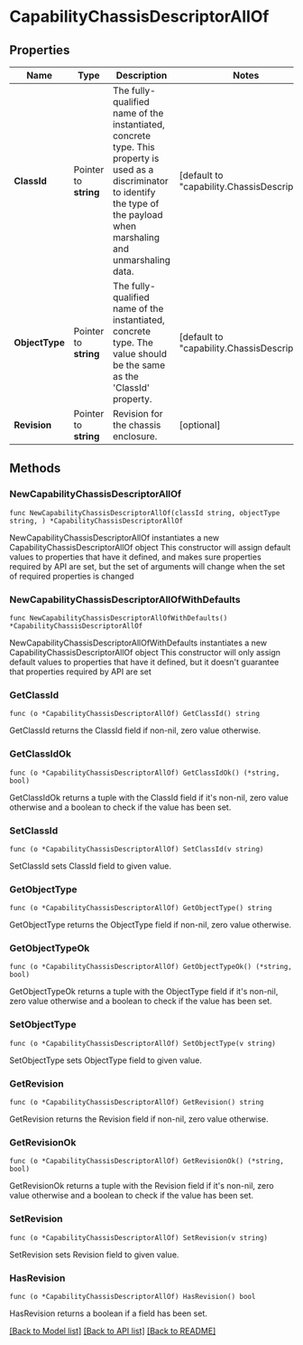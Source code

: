 # CapabilityChassisDescriptorAllOf

## Properties

Name | Type | Description | Notes
------------ | ------------- | ------------- | -------------
**ClassId** | Pointer to **string** | The fully-qualified name of the instantiated, concrete type. This property is used as a discriminator to identify the type of the payload when marshaling and unmarshaling data. | [default to "capability.ChassisDescriptor"]
**ObjectType** | Pointer to **string** | The fully-qualified name of the instantiated, concrete type. The value should be the same as the &#39;ClassId&#39; property. | [default to "capability.ChassisDescriptor"]
**Revision** | Pointer to **string** | Revision for the chassis enclosure. | [optional] 

## Methods

### NewCapabilityChassisDescriptorAllOf

`func NewCapabilityChassisDescriptorAllOf(classId string, objectType string, ) *CapabilityChassisDescriptorAllOf`

NewCapabilityChassisDescriptorAllOf instantiates a new CapabilityChassisDescriptorAllOf object
This constructor will assign default values to properties that have it defined,
and makes sure properties required by API are set, but the set of arguments
will change when the set of required properties is changed

### NewCapabilityChassisDescriptorAllOfWithDefaults

`func NewCapabilityChassisDescriptorAllOfWithDefaults() *CapabilityChassisDescriptorAllOf`

NewCapabilityChassisDescriptorAllOfWithDefaults instantiates a new CapabilityChassisDescriptorAllOf object
This constructor will only assign default values to properties that have it defined,
but it doesn't guarantee that properties required by API are set

### GetClassId

`func (o *CapabilityChassisDescriptorAllOf) GetClassId() string`

GetClassId returns the ClassId field if non-nil, zero value otherwise.

### GetClassIdOk

`func (o *CapabilityChassisDescriptorAllOf) GetClassIdOk() (*string, bool)`

GetClassIdOk returns a tuple with the ClassId field if it's non-nil, zero value otherwise
and a boolean to check if the value has been set.

### SetClassId

`func (o *CapabilityChassisDescriptorAllOf) SetClassId(v string)`

SetClassId sets ClassId field to given value.


### GetObjectType

`func (o *CapabilityChassisDescriptorAllOf) GetObjectType() string`

GetObjectType returns the ObjectType field if non-nil, zero value otherwise.

### GetObjectTypeOk

`func (o *CapabilityChassisDescriptorAllOf) GetObjectTypeOk() (*string, bool)`

GetObjectTypeOk returns a tuple with the ObjectType field if it's non-nil, zero value otherwise
and a boolean to check if the value has been set.

### SetObjectType

`func (o *CapabilityChassisDescriptorAllOf) SetObjectType(v string)`

SetObjectType sets ObjectType field to given value.


### GetRevision

`func (o *CapabilityChassisDescriptorAllOf) GetRevision() string`

GetRevision returns the Revision field if non-nil, zero value otherwise.

### GetRevisionOk

`func (o *CapabilityChassisDescriptorAllOf) GetRevisionOk() (*string, bool)`

GetRevisionOk returns a tuple with the Revision field if it's non-nil, zero value otherwise
and a boolean to check if the value has been set.

### SetRevision

`func (o *CapabilityChassisDescriptorAllOf) SetRevision(v string)`

SetRevision sets Revision field to given value.

### HasRevision

`func (o *CapabilityChassisDescriptorAllOf) HasRevision() bool`

HasRevision returns a boolean if a field has been set.


[[Back to Model list]](../README.md#documentation-for-models) [[Back to API list]](../README.md#documentation-for-api-endpoints) [[Back to README]](../README.md)


